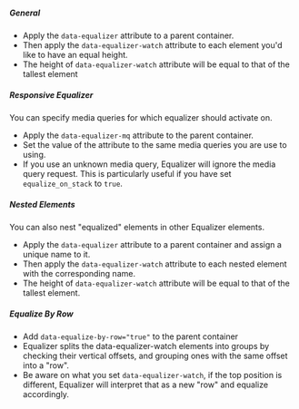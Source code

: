 ##### General
* Apply the `data-equalizer` attribute to a parent container.
* Then apply the `data-equalizer-watch` attribute to each element you'd like to have an equal height.
* The height of `data-equalizer-watch` attribute will be equal to that of the tallest element

##### Responsive Equalizer

You can specify media queries for which equalizer should activate on. 
* Apply the `data-equalizer-mq` attribute to the parent container. 
* Set the value of the attribute to the same media queries you are use to using. 
* If you use an unknown media query, Equalizer will ignore the media query request. This is particularly useful if you have set `equalize_on_stack` to `true`.

##### Nested Elements

You can also nest "equalized" elements in other Equalizer elements. 
* Apply the  `data-equalizer` attribute to a parent container and assign a unique name to it. 
* Then apply the `data-equalizer-watch` attribute to each nested element with the corresponding name. 
* The height of `data-equalizer-watch` attribute will be equal to that of the tallest element.

##### Equalize By Row
* Add `data-equalize-by-row="true"` to the parent container
* Equalizer splits the data-equalizer-watch elements into groups by checking their vertical offsets, and grouping ones with the same offset into a "row".
* Be aware on what you set `data-equalizer-watch`, if the top position is different, Equalizer will interpret that as a new "row" and equalize accordingly.
